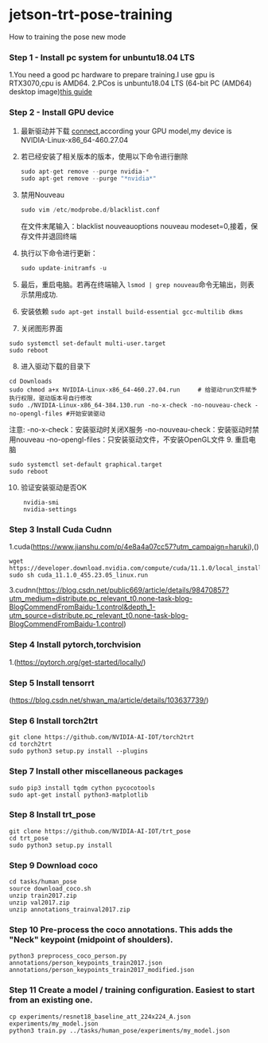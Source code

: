 # jetson-trt-pose-training
How to training the pose new mode
### Step 1 - Install pc system for unbuntu18.04 LTS
1.You need a good pc hardware to prepare training.I use gpu is RTX3070,cpu is AMD64.
2.PCos is unbuntu18.04 LTS (64-bit PC (AMD64) desktop image)[this guide](http://old-releases.ubuntu.com/releases/18.04.4/)
### Step 2 - Install GPU device
1. 最新驱动并下载 [connect](https://www.nvidia.cn/Download/index.aspx?lang=cn),according your GPU model,my device is NVIDIA-Linux-x86_64-460.27.04
2. 若已经安装了相关版本的版本，使用以下命令进行删除

    ```python
    sudo apt-get remove --purge nvidia-* 
    sudo apt-get remove --purge "*nvidia*" 
    ```    
3. 禁用Nouveau
    ```python
    sudo vim /etc/modprobe.d/blacklist.conf 
    ``` 
   在文件末尾输入：blacklist nouveauoptions nouveau modeset=0,接着，保存文件并退回终端
4. 执行以下命令进行更新：
   ```python
   sudo update-initramfs -u
   ```   
5. 最后，重启电脑。若再在终端输入 ```lsmod | grep nouveau```命令无输出，则表示禁用成功.
6. 安装依赖 ```sudo apt-get install build-essential gcc-multilib dkms```
7. 关闭图形界面 
  ```
  sudo systemctl set-default multi-user.target
  sudo reboot
  ```
8. 进入驱动下载的目录下
  ```
  cd Downloads
  sudo chmod a+x NVIDIA-Linux-x86_64-460.27.04.run     # 给驱动run文件赋予执行权限，驱动版本号自行修改
  sudo ./NVIDIA-Linux-x86_64-384.130.run -no-x-check -no-nouveau-check -no-opengl-files #开始安装驱动
  ```
  注意: -no-x-check：安装驱动时关闭X服务
       -no-nouveau-check：安装驱动时禁用nouveau
       -no-opengl-files：只安装驱动文件，不安装OpenGL文件
9. 重启电脑
  ```
  sudo systemctl set-default graphical.target
  sudo reboot
  ```
10. 验证安装驱动是否OK
  ```
      nvidia-smi
      nvidia-settings
  ```
### Step 3  Install Cuda Cudnn
 1.cuda(https://www.jianshu.com/p/4e8a4a07cc57?utm_campaign=haruki),()
   ```
   wget https://developer.download.nvidia.com/compute/cuda/11.1.0/local_installers/cuda_11.1.0_455.23.05_linux.run
   sudo sh cuda_11.1.0_455.23.05_linux.run
   ```
 3.cudnn(https://blog.csdn.net/public669/article/details/98470857?utm_medium=distribute.pc_relevant_t0.none-task-blog-BlogCommendFromBaidu-1.control&depth_1-utm_source=distribute.pc_relevant_t0.none-task-blog-BlogCommendFromBaidu-1.control)
 
 ### Step 4  Install pytorch,torchvision 
  1.(https://pytorch.org/get-started/locally/)
 ### Step 5  Install tensorrt 
 (https://blog.csdn.net/shwan_ma/article/details/103637739/)
 ### Step 6  Install torch2trt
  ```
  git clone https://github.com/NVIDIA-AI-IOT/torch2trt
  cd torch2trt
  sudo python3 setup.py install --plugins
  ```
### Step 7 Install other miscellaneous packages
   ```
   sudo pip3 install tqdm cython pycocotools
   sudo apt-get install python3-matplotlib
   ```
### Step 8 Install trt_pose
   ```
   git clone https://github.com/NVIDIA-AI-IOT/trt_pose
   cd trt_pose
   sudo python3 setup.py install
   ```
### Step 9   Download coco
```
cd tasks/human_pose
source download_coco.sh
unzip train2017.zip
unzip val2017.zip
unzip annotations_trainval2017.zip
```   
### Step 10 Pre-process the coco annotations. This adds the "Neck" keypoint (midpoint of shoulders).
```
python3 preprocess_coco_person.py annotations/person_keypoints_train2017.json annotations/person_keypoints_train2017_modified.json

```
### Step 11 Create a model / training configuration. Easiest to start from an existing one. 
```
cp experiments/resnet18_baseline_att_224x224_A.json experiments/my_model.json
python3 train.py ../tasks/human_pose/experiments/my_model.json 
```

  
  
  
  
